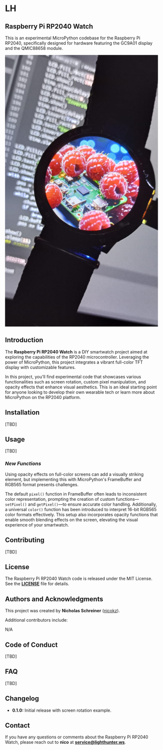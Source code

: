 # **LH**

## **Raspberry Pi RP2040 Watch**

This is an experimental MicroPython codebase for the Raspberry Pi RP2040, specifically designed for hardware featuring the GC9A01 display and the QMIC88658 module.

![Full color TFT screen](https://github.com/nicokz/LH/blob/master/docs/img/rp2040-w-color_bg.jpg)

## **Introduction**

The **Raspberry Pi RP2040 Watch** is a DIY smartwatch project aimed at exploring the capabilities of the RP2040 microcontroller. Leveraging the power of MicroPython, this project integrates a vibrant full-color TFT display with customizable features.

In this project, you'll find experimental code that showcases various functionalities such as screen rotation, custom pixel manipulation, and opacity effects that enhance visual aesthetics. This is an ideal starting point for anyone looking to develop their own wearable tech or learn more about MicroPython on the RP2040 platform.

## **Installation**

[TBD]

## **Usage**

[TBD]

### ***New Functions***

Using opacity effects on full-color screens can add a visually striking element, but implementing this with MicroPython's FrameBuffer and RGB565 format presents challenges.

The default `pixel()` function in FrameBuffer often leads to inconsistent color representation, prompting the creation of custom functions—`setPixel()` and `getPixel()`—to ensure accurate color handling. Additionally, a universal `color()` function has been introduced to interpret 16-bit RGB565 color formats effectively. This setup also incorporates opacity functions that enable smooth blending effects on the screen, elevating the visual experience of your smartwatch.

## **Contributing**

[TBD]

## **License**

The Raspberry Pi RP2040 Watch code is released under the MIT License. See the **[LICENSE](https://www.blackbox.ai/share/LICENSE)** file for details.

## **Authors and Acknowledgments**

This project was created by **Nicholas Schreiner** ([nicokz](https://github.com/nicokz)).

Additional contributors include:

N/A

## **Code of Conduct**

[TBD]

## **FAQ**

[TBD]

## **Changelog**

- **0.1.0:** Initial release with screen rotation example.

## **Contact**

If you have any questions or comments about the Raspberry Pi RP2040 Watch, please reach out to **nico** at **service@lighthunter.ws**.

